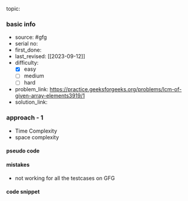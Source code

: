 topic:

### basic info
- source: #gfg 
- serial no:
- first_done:
- last_revised: [[2023-09-12]]
- difficulty:
	- [x] easy
	- [ ] medium
	- [ ] hard
- problem_link: https://practice.geeksforgeeks.org/problems/lcm-of-given-array-elements3919/1
- solution_link:

### approach - 1
- Time Complexity
- space complexity

#### pseudo code

#### mistakes
- not working for all the testcases on GFG
#### code snippet
```python

```
